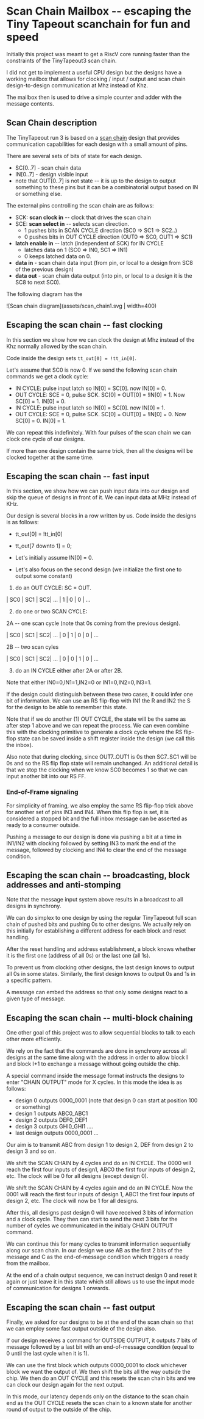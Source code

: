# Scan Chain Mailbox -- escaping the Tiny Tapeout scanchain for fun and speed

Initially this project was meant to get a RiscV core running faster than the 
constraints of the TinyTapeout3 scan chain.

I did not get to implement a useful CPU design but the designs have a working
mailbox that allows for clocking / input / output and scan chain design-to-design
communication at Mhz instead of Khz.

The mailbox then is used to drive a simple counter and adder with the message
contents.

## Scan Chain description

The TinyTapeout run 3 is based on a
[scan chain](https://github.com/TinyTapeout/tinytapeout-03/blob/main/verilog/rtl/scanchain/scanchain.v)
design that provides communication capabilities for each design with a small amount of pins.

There are several sets of bits of state for each design.
- SC[0..7] - scan chain data
- IN[0..7] - design visible input
- note that OUT[0..7] is not state -- it is up to the design to output something to
  these pins but it can be a combinatorial output based on IN or something else.

The external pins controlling the scan chain are as follows:
- SCK: **scan clock in** -- clock that drives the scan chain
- SCE: **scan select in** -- selects scan direction.
  - 1 pushes bits in SCAN CYCLE direction (SC0 => SC1 => SC2..)
  - 0 pushes bits in OUT CYCLE direction (OUT0 => SC0, OUT1 => SC1)
- **latch enable in** -- latch (independent of SCK) for IN CYCLE
  - latches data on 1 (SC0 => IN0, SC1 => IN1)
  - 0 keeps latched data on 0.
- **data in** - scan chain data input (from pin, or local to a design from SC8 of the previous design)
- **data out** - scan chain data output (into pin, or local to a design it is the SC8 to next SC0).

The following diagram has the 

![Scan chain diagram](assets/scan_chain1.svg | width=400)

## Escaping the scan chain -- fast clocking

In this section we show how we can clock the design at Mhz instead of the Khz normally 
allowed by the scan chain.

Code inside the design sets `tt_out[0] = !tt_in[0]`.

Let's assume that SC0 is now 0. If we send the following scan chain commands we get a clock cycle:
- IN CYCLE: pulse input latch so IN[0] = SC[0]. now IN[0] = 0.
- OUT CYCLE: SCE = 0, pulse SCK. SC[0] = OUT[0] = !IN[0] = 1. Now SC[0] = 1. IN[0] = 0.
- IN CYCLE: pulse input latch so IN[0] = SC[0]. now IN[0] = 1.
- OUT CYCLE: SCE = 0, pulse SCK. SC[0] = OUT[0] = !IN[0] = 0. Now SC[0] = 0. IN[0] = 1.

We can repeat this indefinitely. With four pulses of the scan chain we can clock one cycle of our designs.

If more than one design contain the same trick, then all the designs will be clocked 
together at the same time.

## Escaping the scan chain -- fast input

In this section, we show how we can push input data into our design and skip the queue of 
designs in front of it. We can input data at MHz instead of KHz.

Our design is several blocks in a row written by us. Code inside the designs is as follows:
- tt_out[0] = !tt_in[0]
- tt_out[7 downto 1] = 0;

- Let's initially assume IN[0] = 0. 
- Let's also focus on the second design (we initialize the first one to output some constant)

1. do an OUT CYCLE: SC = OUT.

| SC0 | SC1 | SC2| ...
|  1  |  0  |  0 | ...

2. do one or two SCAN CYCLE:

2A -- one scan cycle (note that 0s coming from the previous design).

| SC0 | SC1 | SC2| ...
|  0  |  1  |  0 | 0 | ...

2B -- two scan cyles

| SC0 | SC1 | SC2| ...
|  0  |  0  |  1 | 0 | ...

3. do an IN CYCLE either after 2A or after 2B.

Note that either IN0=0,IN1=1,IN2=0 or IN1=0,IN2=0,IN3=1.

If the design could distinguish between these two cases, it could infer one bit of 
information. We can use an RS flip-flop with IN1 the R and IN2 the S for the design
to be able to remember this state.

Note that if we do another (1) OUT CYCLE, the state will be the same as after step 1 
above and we can repeat the process. We can even combine this with the clocking
primitive to generate a clock cycle where the RS flip-flop state can be saved inside
a shift register inside the design (we call this the inbox).

Also note that during clocking, since OUT7..OUT1 is 0s then SC7..SC1 will be 0s and
so the RS flip flop state will remain unchanged. An additional detail is that we
stop the clocking when we know SC0 becomes 1 so that we can input another bit
into our RS FF.

### End-of-Frame signaling

For simplicity of framing, we also employ the same RS flip-flop trick above for another
set of pins IN3 and IN4. When this flip flop is set, it is considered a stopped bit 
and the full inbox message can be asserted as ready to a consumer outside.

Pushing a message to our design is done via pushing a bit at a time in IN1/IN2 with 
clocking followed by setting IN3 to mark the end of the message, followed by clocking
and IN4 to clear the end of the message condition.

## Escaping the scan chain -- broadcasting, block addresses and anti-stomping

Note that the message input system above results in a broadcast to all designs in 
synchrony.

We can do simplex to one design by using the regular TinyTapeout full scan chain of 
pushed bits and pushing 0s to other designs. We actually rely on this initially for 
establishing a different address for each block and reset handling.

After the reset handling and address establishment, a block knows whether it is the first
one (address of all 0s) or the last one (all 1s).

To prevent us from clocking other designs, the last design knows to output all 0s in some
states. Similarly, the first design knows to output 0s and 1s in a specific pattern.

A message can embed the address so that only some designs react to a given type of 
message.

## Escaping the scan chain -- multi-block chaining

One other goal of this project was to allow sequential blocks to talk to each other
more efficiently.

We rely on the fact that the commands are done in synchrony across all designs at
the same time along with the address in order to allow block I and block I+1 to
exchange a message without going outside the chip.

A special command inside the message format instructs the designs to enter "CHAIN OUTPUT"
mode for X cycles. In this mode the idea is as follows:
- design 0 outputs 0000_0001 (note that design 0 can start at position 100 or something)
- design 1 outputs ABC0_ABC1
- design 2 outputs DEF0_DEF1
- design 3 outputs GHI0_GHI1
....
- last design outputs 0000_0001
...


Our aim is to transmit ABC from design 1 to design 2, DEF from design 2 to design 3 and 
so on.

We shift the SCAN CHAIN by 4 cycles and do an IN CYCLE. The 0000 will reach the first
four inputs of design1, ABC0 the first four inputs of design 2, etc. The clock will
be 0 for all designs (except design 0).

We shift the SCAN CHAIN by 4 cycles again and do an IN CYCLE. Now the 0001 will reach the first four inputs of design 1, ABC1 the first four inputs of design 2, etc. The clock
will now be 1 for all designs.

After this, all designs past design 0 will have received 3 bits of information and a 
clock cycle. They then can start to send the next 3 bits for the number of cycles
we communicated in the initialy CHAIN OUTPUT command.

We can continue this for many cycles to transmit information sequentially along our
scan chain. In our design we use AB as the first 2 bits of the message and C as the
end-of-message condition which triggers a ready from the mailbox.

At the end of a chain output sequence, we can instruct design 0 and reset it again
or just leave it in this state which still allows us to use the input mode of
communication for designs 1 onwards.

## Escaping the scan chain -- fast output

Finally, we asked for our designs to be at the end of the scan chain so that we can
employ some fast output outside of the design also.

If our design receives a command for OUTSIDE OUTPUT, it outputs 7 bits of message
followed by a last bit with an end-of-message condition (equal to 0 until the last
cycle when it is 1).

We can use the first block which outputs 0000_0001 to clock whichever block we want the
output of. We then shift the bits all the way outside the chip. We then do an OUT CYCLE
and this resets the scan chain bits and we can clock our design again for the next 
output.

In this mode, our latency depends only on the distance to the scan chain end as the
OUT CYCLE resets the scan chain to a known state for another round of output to the
outside of the chip.
